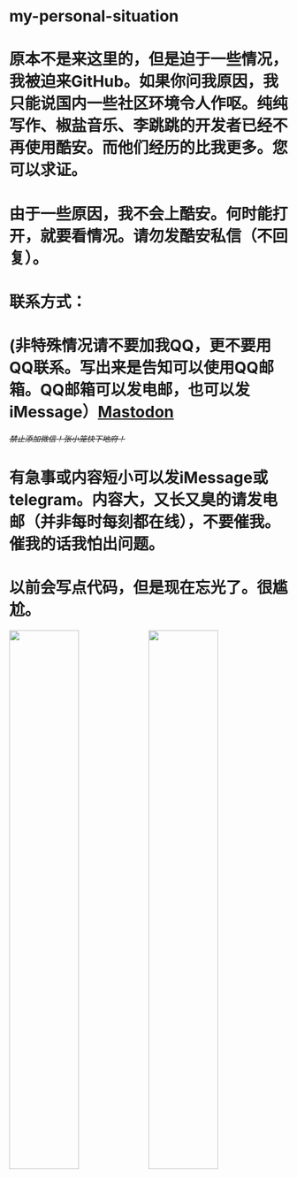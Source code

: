 # my-personal-situation
# 原本不是来这里的，但是迫于一些情况，我被迫来GitHub。如果你问我原因，我只能说国内一些社区环境令人作呕。纯纯写作、椒盐音乐、李跳跳的开发者已经不再使用酷安。而他们经历的比我更多。您可以求证。
# 由于一些原因，我不会上酷安。何时能打开，就要看情况。请勿发酷安私信（不回复）。
# 联系方式：
# (非特殊情况请不要加我QQ，更不要用QQ联系。写出来是告知可以使用QQ邮箱。QQ邮箱可以发电邮，也可以发iMessage）<a rel="me" href="https://masto.nu/@topaz">Mastodon</a>
###### ~~禁止添加微信！张小笼快下地府！~~
# 有急事或内容短小可以发iMessage或telegram。内容大，又长又臭的请发电邮（并非每时每刻都在线），不要催我。催我的话我怕出问题。
# 以前会写点代码，但是现在忘光了。很尴尬。
<img src="https://github.com/WOLFRAZOR/WOLFRAZOR.github.iogithub/blob/main/IMG_0462.JPG" width="50%"><img src="https://github.com/WOLFRAZOR/WOLFRAZOR.github.iogithub/blob/main/IMG_1481.JPG" width="50%">
